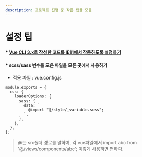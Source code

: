 ```yaml
---
description: 프로젝트 진행 중 작은 팁들 모음
---
```


# 설정 팁

#### \* [Vue CLI 3.x로 작성한 코드를 IE11에서 작동하도록 설정하기](https://steemit.com/vue-cli3/@stepanowon/vue-cli-3-x-ie11)

#### \* scss/sass 변수를 모은 파일을 모든 곳에서 사용하기

* 적용 파일 : vue.config.js

```text
module.exports = {
  css: {
    loaderOptions: {
      sass: {
        data: `
          @import "@/style/_variable.scss";
        `,
      },
    },
  },
};
```

> @는 src폴더 경로를 말하며, 각 vue파일에서 import abc from '@/views/components/abc'; 이렇게 사용하면 편하다.

